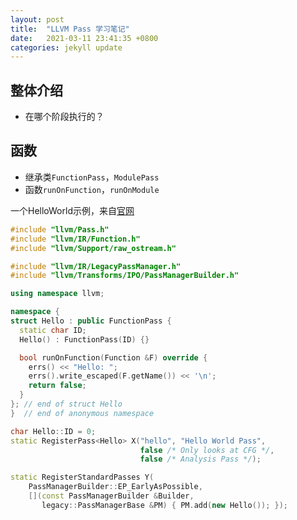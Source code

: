 ```yaml
---
layout: post
title:  "LLVM Pass 学习笔记"
date:   2021-03-11 23:41:35 +0800
categories: jekyll update
---
```


## 整体介绍

- 在哪个阶段执行的？

## 函数
- 继承类`FunctionPass`，`ModulePass`
- 函数`runOnFunction`，`runOnModule`

一个HelloWorld示例，来自[官网](https://llvm.org/docs/WritingAnLLVMPass.html)
```cpp
#include "llvm/Pass.h"
#include "llvm/IR/Function.h"
#include "llvm/Support/raw_ostream.h"

#include "llvm/IR/LegacyPassManager.h"
#include "llvm/Transforms/IPO/PassManagerBuilder.h"

using namespace llvm;

namespace {
struct Hello : public FunctionPass {
  static char ID;
  Hello() : FunctionPass(ID) {}

  bool runOnFunction(Function &F) override {
    errs() << "Hello: ";
    errs().write_escaped(F.getName()) << '\n';
    return false;
  }
}; // end of struct Hello
}  // end of anonymous namespace

char Hello::ID = 0;
static RegisterPass<Hello> X("hello", "Hello World Pass",
                             false /* Only looks at CFG */,
                             false /* Analysis Pass */);

static RegisterStandardPasses Y(
    PassManagerBuilder::EP_EarlyAsPossible,
    [](const PassManagerBuilder &Builder,
       legacy::PassManagerBase &PM) { PM.add(new Hello()); });

```
